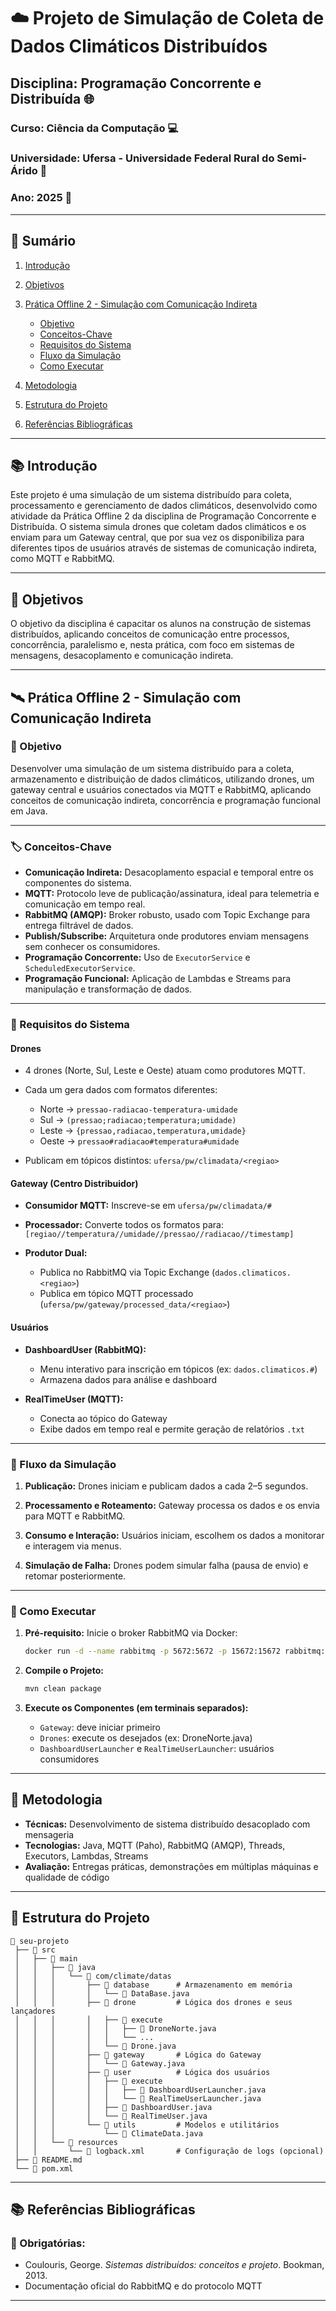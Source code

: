 # ☁️ Projeto de Simulação de Coleta de Dados Climáticos Distribuídos

## Disciplina: Programação Concorrente e Distribuída 🌐

### Curso: Ciência da Computação 💻

### Universidade: Ufersa - Universidade Federal Rural do Semi-Árido 🌱

### Ano: 2025 📅

---

## 📖 Sumário

1. [Introdução](#introducao)
2. [Objetivos](#objetivos)
3. [Prática Offline 2 - Simulação com Comunicação Indireta](#pratica-offline-2)

   * [Objetivo](#objetivo)
   * [Conceitos-Chave](#conceitos-chave)
   * [Requisitos do Sistema](#requisitos-do-sistema)
   * [Fluxo da Simulação](#fluxo-da-simulacao)
   * [Como Executar](#como-executar)
4. [Metodologia](#metodologia)
5. [Estrutura do Projeto](#estrutura-do-projeto)
6. [Referências Bibliográficas](#referencias-bibliograficas)

---

## 📚 Introdução <a id="introducao"></a>

Este projeto é uma simulação de um sistema distribuído para coleta, processamento e gerenciamento de dados climáticos, desenvolvido como atividade da Prática Offline 2 da disciplina de Programação Concorrente e Distribuída. O sistema simula drones que coletam dados climáticos e os enviam para um Gateway central, que por sua vez os disponibiliza para diferentes tipos de usuários através de sistemas de comunicação indireta, como MQTT e RabbitMQ.

---

## 🎯 Objetivos <a id="objetivos"></a>

O objetivo da disciplina é capacitar os alunos na construção de sistemas distribuídos, aplicando conceitos de comunicação entre processos, concorrência, paralelismo e, nesta prática, com foco em sistemas de mensagens, desacoplamento e comunicação indireta.

---

## 🛰️ Prática Offline 2 - Simulação com Comunicação Indireta <a id="pratica-offline-2"></a>

### 🎯 Objetivo <a id="objetivo"></a>

Desenvolver uma simulação de um sistema distribuído para a coleta, armazenamento e distribuição de dados climáticos, utilizando drones, um gateway central e usuários conectados via MQTT e RabbitMQ, aplicando conceitos de comunicação indireta, concorrência e programação funcional em Java.

---

### 🏷️ Conceitos-Chave <a id="conceitos-chave"></a>

* **Comunicação Indireta:** Desacoplamento espacial e temporal entre os componentes do sistema.
* **MQTT:** Protocolo leve de publicação/assinatura, ideal para telemetria e comunicação em tempo real.
* **RabbitMQ (AMQP):** Broker robusto, usado com Topic Exchange para entrega filtrável de dados.
* **Publish/Subscribe:** Arquitetura onde produtores enviam mensagens sem conhecer os consumidores.
* **Programação Concorrente:** Uso de `ExecutorService` e `ScheduledExecutorService`.
* **Programação Funcional:** Aplicação de Lambdas e Streams para manipulação e transformação de dados.

---

### 📜 Requisitos do Sistema <a id="requisitos-do-sistema"></a>

#### **Drones**

* 4 drones (Norte, Sul, Leste e Oeste) atuam como produtores MQTT.
* Cada um gera dados com formatos diferentes:

  * Norte → `pressao-radiacao-temperatura-umidade`
  * Sul → `(pressao;radiacao;temperatura;umidade)`
  * Leste → `{pressao,radiacao,temperatura,umidade}`
  * Oeste → `pressao#radiacao#temperatura#umidade`
* Publicam em tópicos distintos: `ufersa/pw/climadata/<regiao>`

#### **Gateway (Centro Distribuidor)**

* **Consumidor MQTT:** Inscreve-se em `ufersa/pw/climadata/#`
* **Processador:** Converte todos os formatos para:
  `[regiao//temperatura//umidade//pressao//radiacao//timestamp]`
* **Produtor Dual:**

  * Publica no RabbitMQ via Topic Exchange (`dados.climaticos.<regiao>`)
  * Publica em tópico MQTT processado (`ufersa/pw/gateway/processed_data/<regiao>`)

#### **Usuários**

* **DashboardUser (RabbitMQ):**

  * Menu interativo para inscrição em tópicos (ex: `dados.climaticos.#`)
  * Armazena dados para análise e dashboard

* **RealTimeUser (MQTT):**

  * Conecta ao tópico do Gateway
  * Exibe dados em tempo real e permite geração de relatórios `.txt`

---

### 🔄 Fluxo da Simulação <a id="fluxo-da-simulacao"></a>

1. **Publicação:**
   Drones iniciam e publicam dados a cada 2–5 segundos.

2. **Processamento e Roteamento:**
   Gateway processa os dados e os envia para MQTT e RabbitMQ.

3. **Consumo e Interação:**
   Usuários iniciam, escolhem os dados a monitorar e interagem via menus.

4. **Simulação de Falha:**
   Drones podem simular falha (pausa de envio) e retomar posteriormente.

---

### 🚀 Como Executar <a id="como-executar"></a>

1. **Pré-requisito:**
   Inicie o broker RabbitMQ via Docker:

   ```bash
   docker run -d --name rabbitmq -p 5672:5672 -p 15672:15672 rabbitmq:management
   ```

2. **Compile o Projeto:**

   ```bash
   mvn clean package
   ```

3. **Execute os Componentes (em terminais separados):**

   * `Gateway`: deve iniciar primeiro
   * `Drones`: execute os desejados (ex: DroneNorte.java)
   * `DashboardUserLauncher` e `RealTimeUserLauncher`: usuários consumidores

---

## 🏫 Metodologia <a id="metodologia"></a>

* **Técnicas:** Desenvolvimento de sistema distribuído desacoplado com mensageria
* **Tecnologias:** Java, MQTT (Paho), RabbitMQ (AMQP), Threads, Executors, Lambdas, Streams
* **Avaliação:** Entregas práticas, demonstrações em múltiplas máquinas e qualidade de código

---

## 📂 Estrutura do Projeto <a id="estrutura-do-projeto"></a>

```
📁 seu-projeto
 ├── 📁 src
 │   ├── 📁 main
 │   │   ├── 📁 java
 │   │   │   └── 📁 com/climate/datas
 │   │   │       ├── 📁 database      # Armazenamento em memória
 │   │   │       │   └── 📄 DataBase.java
 │   │   │       ├── 📁 drone         # Lógica dos drones e seus lançadores
 │   │   │       │   ├── 📁 execute
 │   │   │       │   │   ├── 📄 DroneNorte.java
 │   │   │       │   │   └── ...
 │   │   │       │   └── 📄 Drone.java
 │   │   │       ├── 📁 gateway       # Lógica do Gateway
 │   │   │       │   └── 📄 Gateway.java
 │   │   │       ├── 📁 user          # Lógica dos usuários
 │   │   │       │   ├── 📁 execute
 │   │   │       │   │   ├── 📄 DashboardUserLauncher.java
 │   │   │       │   │   └── 📄 RealTimeUserLauncher.java
 │   │   │       │   ├── 📄 DashboardUser.java
 │   │   │       │   └── 📄 RealTimeUser.java
 │   │   │       └── 📁 utils         # Modelos e utilitários
 │   │   │           └── 📄 ClimateData.java
 │   │   └── 📁 resources
 │   │       └── 📄 logback.xml       # Configuração de logs (opcional)
 ├── 📄 README.md
 └── 📄 pom.xml
```

---

## 📚 Referências Bibliográficas <a id="referencias-bibliograficas"></a>

### 📖 Obrigatórias:

* Coulouris, George. *Sistemas distribuídos: conceitos e projeto*. Bookman, 2013.
* Documentação oficial do RabbitMQ e do protocolo MQTT

---
